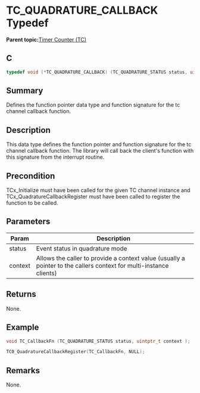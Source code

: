 # TC\_QUADRATURE\_CALLBACK Typedef

**Parent topic:**[Timer Counter \(TC\)](GUID-B7C79854-BBCD-49B3-9EA3-C379E6A5FCE0.md)

## C

```c
typedef void (*TC_QUADRATURE_CALLBACK) (TC_QUADRATURE_STATUS status, uintptr_t context);

```

## Summary

Defines the function pointer data type and function signature for the tc channel callback function.

## Description

This data type defines the function pointer and function signature for the tc channel callback function. The library will call back the client's function with this signature from the interrupt routine.

## Precondition

TCx\_Initialize must have been called for the given TC channel instance and TCx\_QuadratureCallbackRegister must have been called to register the function to be called.

## Parameters

|Param|Description|
|-----|-----------|
|status|Event status in quadrature mode|
|context|Allows the caller to provide a context value \(usually a pointer to the callers context for multi-instance clients\)|

## Returns

None.

## Example

```c
void TC_CallbackFn (TC_QUADRATURE_STATUS status, uintptr_t context );

TC0_QuadratureCallbackRegister(TC_CallbackFn, NULL);
```

## Remarks

None.

